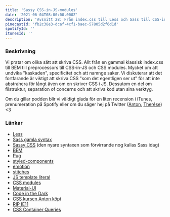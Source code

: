 ```yaml
---
title: 'Sassy CSS-in-JS-modules'
date: '2021-06-04T08:00:00.000Z'
description: 'Avsnitt 28: Från index.css till Less och Sass till CSS-in-JS och CSS modules.'
pinecastId: 'fb2c38e3-dcaf-4cf1-baec-57805d2f6d1d'
spotifyId: ''
itunesId: ''
---
```


### Beskrivning

Vi pratar om olika sätt att skriva CSS. Allt från en gammal klassisk index.css till BEM till preprocessors till CSS-in-JS och CSS modules. Mycket om att undvika "kaskaden", specificitet och att namnge saker. Vi diskuterar att det fortfarande är viktigt att skriva CSS "som det egentligen ser ut" för att inte abstrahera för långt även om en skriver CSS i JS. Dessutom en del om filstruktur, separation of concerns och att skriva kod utan sina verktyg.

Om du gillar podden blir vi väldigt glada för en liten recension i iTunes, prenumeration på Spotify eller om du säger hej på Twitter ([Anton](https://twitter.com/Awnton), [Therése](https://twitter.com/tkomstadius)) <3

### Länkar

- [Less](https://lesscss.org)
- [Sass gamla syntax](https://futurestud.io/tutorials/may-i-introduce-you-to-sassy-css#thedifferencebetweensassandsassycss)
- [Sassy CSS](https://sass-lang.com) (den nyare syntaxen som förvirrande nog kallas Sass idag)
- [BEM](http://getbem.com)
- [Pug](https://pugjs.org/api/getting-started.html)
- [styled-components](https://styled-components.com)
- [emotion](https://emotion.sh)
- [stitches](https://stitches.dev)
- [JS template literal](https://developer.mozilla.org/en-US/docs/Web/JavaScript/Reference/Template_literals)
- [CSS modules](https://github.com/css-modules/css-modules)
- [Material-UI](https://material-ui.com)
- [Code in the Dark](http://codeinthedark.com)
- [CSS kursen Anton köpt](https://css-for-js.dev)
- [RIP IE11](https://death-to-ie11.com)
- [CSS Container Queries](https://developer.mozilla.org/en-US/docs/Web/CSS/CSS_Container_Queries)
